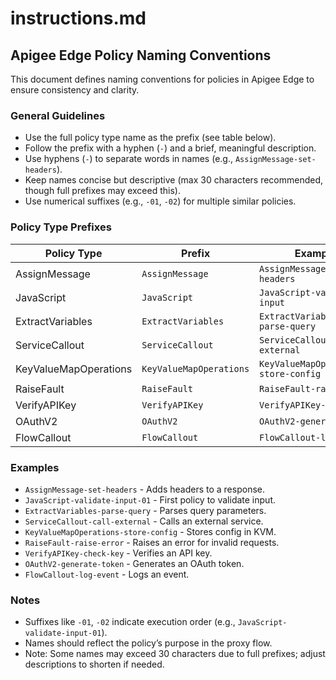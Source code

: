 # instructions.md

## Apigee Edge Policy Naming Conventions

This document defines naming conventions for policies in Apigee Edge to ensure consistency and clarity.

### General Guidelines
- Use the full policy type name as the prefix (see table below).
- Follow the prefix with a hyphen (`-`) and a brief, meaningful description.
- Use hyphens (`-`) to separate words in names (e.g., `AssignMessage-set-headers`).
- Keep names concise but descriptive (max 30 characters recommended, though full prefixes may exceed this).
- Use numerical suffixes (e.g., `-01`, `-02`) for multiple similar policies.

### Policy Type Prefixes
| Policy Type          | Prefix           | Example                        |
|----------------------|------------------|--------------------------------|
| AssignMessage        | `AssignMessage`  | `AssignMessage-set-headers`    |
| JavaScript           | `JavaScript`     | `JavaScript-validate-input`    |
| ExtractVariables     | `ExtractVariables`| `ExtractVariables-parse-query`|
| ServiceCallout       | `ServiceCallout` | `ServiceCallout-call-external` |
| KeyValueMapOperations| `KeyValueMapOperations` | `KeyValueMapOperations-store-config` |
| RaiseFault           | `RaiseFault`     | `RaiseFault-raise-error`       |
| VerifyAPIKey         | `VerifyAPIKey`   | `VerifyAPIKey-check-key`       |
| OAuthV2              | `OAuthV2`        | `OAuthV2-generate-token`       |
| FlowCallout          | `FlowCallout`    | `FlowCallout-log-event`        |

### Examples
- `AssignMessage-set-headers` - Adds headers to a response.
- `JavaScript-validate-input-01` - First policy to validate input.
- `ExtractVariables-parse-query` - Parses query parameters.
- `ServiceCallout-call-external` - Calls an external service.
- `KeyValueMapOperations-store-config` - Stores config in KVM.
- `RaiseFault-raise-error` - Raises an error for invalid requests.
- `VerifyAPIKey-check-key` - Verifies an API key.
- `OAuthV2-generate-token` - Generates an OAuth token.
- `FlowCallout-log-event` - Logs an event.

### Notes
- Suffixes like `-01`, `-02` indicate execution order (e.g., `JavaScript-validate-input-01`).
- Names should reflect the policy’s purpose in the proxy flow.
- Note: Some names may exceed 30 characters due to full prefixes; adjust descriptions to shorten if needed.
